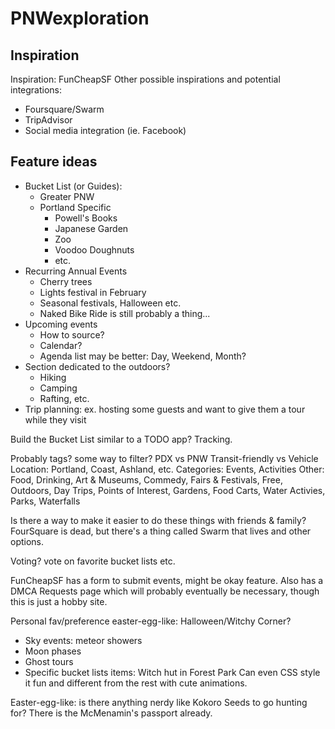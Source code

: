 # PNWexploration

## Inspiration
Inspiration: FunCheapSF
Other possible inspirations and potential integrations:
- Foursquare/Swarm
- TripAdvisor
- Social media integration (ie. Facebook)

## Feature ideas
- Bucket List (or Guides): 
    - Greater PNW
    - Portland Specific
        - Powell's Books
        - Japanese Garden
        - Zoo
        - Voodoo Doughnuts
        - etc.
- Recurring Annual Events
    - Cherry trees
    - Lights festival in February
    - Seasonal festivals, Halloween etc.
    - Naked Bike Ride is still probably a thing...
- Upcoming events
    - How to source?
    - Calendar?
    - Agenda list may be better: Day, Weekend, Month?
- Section dedicated to the outdoors?
    - Hiking
    - Camping
    - Rafting, etc.
- Trip planning: ex. hosting some guests and want to give them a tour while they visit

Build the Bucket List similar to a TODO app? Tracking.

Probably tags? some way to filter? 
PDX vs PNW
Transit-friendly vs Vehicle
Location: Portland, Coast, Ashland, etc.
Categories: Events, Activities
Other: Food, Drinking, Art & Museums, Commedy, Fairs & Festivals, Free, Outdoors, Day Trips, Points of Interest, Gardens, Food Carts, Water Activies, Parks, Waterfalls

Is there a way to make it easier to do these things with friends & family?
FourSquare is dead, but there's a thing called Swarm that lives and other options.

Voting? vote on favorite bucket lists etc.

FunCheapSF has a form to submit events, might be okay feature. Also has a DMCA Requests page which will probably eventually be necessary, though this is just a hobby site.

Personal fav/preference easter-egg-like: Halloween/Witchy Corner?
- Sky events: meteor showers
- Moon phases
- Ghost tours
- Specific bucket lists items: Witch hut in Forest Park
Can even CSS style it fun and different from the rest with cute animations.

Easter-egg-like: is there anything nerdy like Kokoro Seeds to go hunting for? There is the McMenamin's passport already.